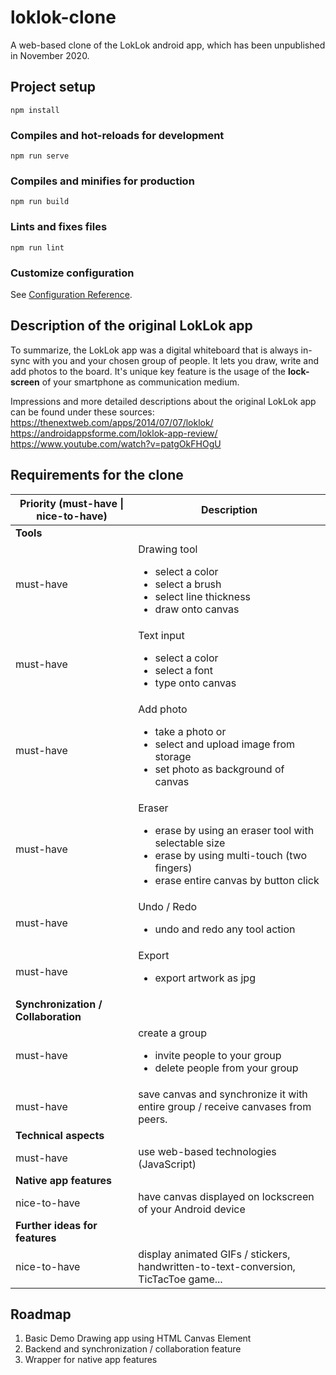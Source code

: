 # loklok-clone

A web-based clone of the LokLok android app, which has been unpublished in November 2020.

## Project setup
```
npm install
```

### Compiles and hot-reloads for development
```
npm run serve
```

### Compiles and minifies for production
```
npm run build
```

### Lints and fixes files
```
npm run lint
```

### Customize configuration
See [Configuration Reference](https://cli.vuejs.org/config/).

## Description of the original LokLok app

To summarize, the LokLok app was a digital whiteboard that is always in-sync with you and your chosen group of people.
It lets you draw, write and add photos to the board. It's unique key feature is the usage of the **lock-screen** of your smartphone as communication medium.

Impressions and more detailed descriptions about the original LokLok app can be found under these sources:
https://thenextweb.com/apps/2014/07/07/loklok/
https://androidappsforme.com/loklok-app-review/
https://www.youtube.com/watch?v=patgOkFHOgU

## Requirements for the clone

| Priority (must-have \| nice-to-have) | Description                                                                                                                                  |
|--------------------------------------|----------------------------------------------------------------------------------------------------------------------------------------------|
| **Tools**                                |                                                                                                                                          |
| must-have                            | Drawing tool <ul><li>select a color</li> <li>select a brush</li> <li>select line thickness</li> <li>draw onto canvas</li></ul>                                                    |
| must-have                            | Text input <ul><li>select a color</li> <li>select a font</li> <li>type onto canvas</li></ul>                                                                            |
| must-have                            | Add photo <ul><li>take a photo or</li> <li>select and upload image from storage</li> <li>set photo as background of canvas</li>        </ul>                             |
| must-have                            | Eraser <ul><li>erase by using an eraser tool with selectable size</li> <li>erase by using multi-touch (two fingers)</li> <li>erase entire canvas by button click</li> </ul> |
| must-have                            | Undo / Redo <ul><li>undo and redo any tool action</li> </ul>                                                                                                  |
| must-have                            | Export <ul><li>export artwork as jpg</li> </ul>                                                                                                               |
| **Synchronization / Collaboration**      |                                                                                                                                         |
| must-have                            | create a group <ul><li>invite people to your group</li> <li>delete people from your group</li> </ul>                                                                 |
| must-have                            | save canvas and synchronize it with entire group / receive canvases from peers.                                                              |
| **Technical aspects**                    |                                                                                                                                          |
| must-have                            | use web-based technologies (JavaScript)                                                                                                      |
| **Native app features**                  |                                                                                                                                          |
| nice-to-have                         | have canvas displayed on lockscreen of your Android device                                                                                   |
| **Further ideas for features**           |                                                                                                                                          |
| nice-to-have                         | display animated GIFs / stickers, handwritten-to-text-conversion, TicTacToe game...                                                             |

## Roadmap
1. Basic Demo Drawing app using HTML Canvas Element
2. Backend and synchronization / collaboration feature
3. Wrapper for native app features